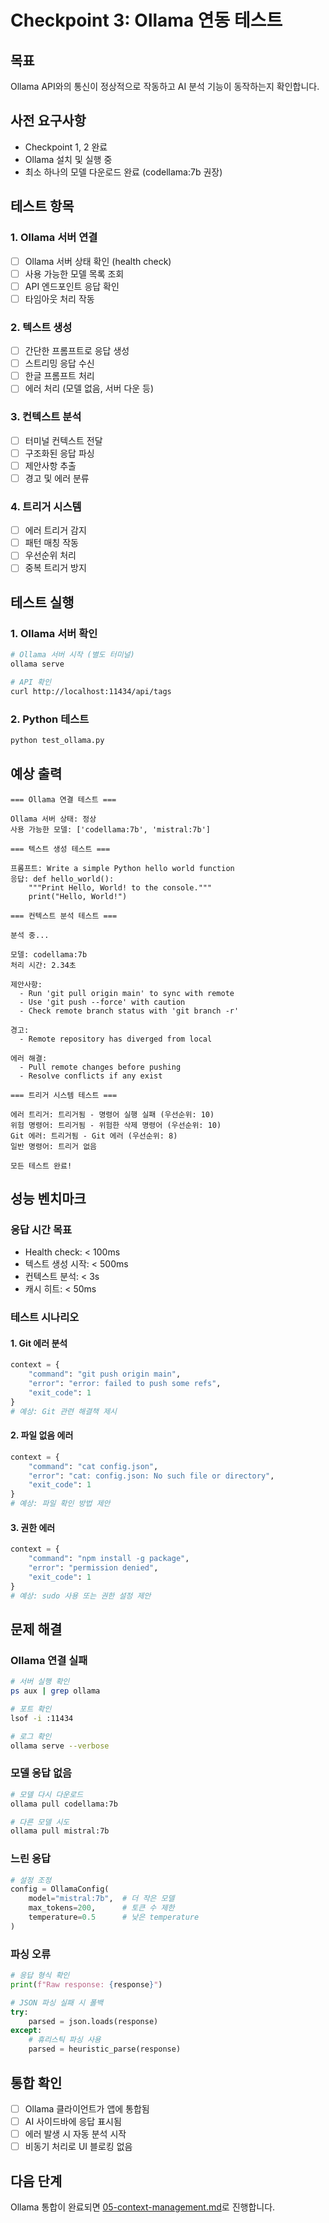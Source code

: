 # Checkpoint 3: Ollama 연동 테스트

## 목표
Ollama API와의 통신이 정상적으로 작동하고 AI 분석 기능이 동작하는지 확인합니다.

## 사전 요구사항
- Checkpoint 1, 2 완료
- Ollama 설치 및 실행 중
- 최소 하나의 모델 다운로드 완료 (codellama:7b 권장)

## 테스트 항목

### 1. Ollama 서버 연결
- [ ] Ollama 서버 상태 확인 (health check)
- [ ] 사용 가능한 모델 목록 조회
- [ ] API 엔드포인트 응답 확인
- [ ] 타임아웃 처리 작동

### 2. 텍스트 생성
- [ ] 간단한 프롬프트로 응답 생성
- [ ] 스트리밍 응답 수신
- [ ] 한글 프롬프트 처리
- [ ] 에러 처리 (모델 없음, 서버 다운 등)

### 3. 컨텍스트 분석
- [ ] 터미널 컨텍스트 전달
- [ ] 구조화된 응답 파싱
- [ ] 제안사항 추출
- [ ] 경고 및 에러 분류

### 4. 트리거 시스템
- [ ] 에러 트리거 감지
- [ ] 패턴 매칭 작동
- [ ] 우선순위 처리
- [ ] 중복 트리거 방지

## 테스트 실행

### 1. Ollama 서버 확인
```bash
# Ollama 서버 시작 (별도 터미널)
ollama serve

# API 확인
curl http://localhost:11434/api/tags
```

### 2. Python 테스트
```bash
python test_ollama.py
```

## 예상 출력

```
=== Ollama 연결 테스트 ===

Ollama 서버 상태: 정상
사용 가능한 모델: ['codellama:7b', 'mistral:7b']

=== 텍스트 생성 테스트 ===

프롬프트: Write a simple Python hello world function
응답: def hello_world():
    """Print Hello, World! to the console."""
    print("Hello, World!")

=== 컨텍스트 분석 테스트 ===

분석 중...

모델: codellama:7b
처리 시간: 2.34초

제안사항:
  - Run 'git pull origin main' to sync with remote
  - Use 'git push --force' with caution
  - Check remote branch status with 'git branch -r'

경고:
  - Remote repository has diverged from local

에러 해결:
  - Pull remote changes before pushing
  - Resolve conflicts if any exist

=== 트리거 시스템 테스트 ===

에러 트리거: 트리거됨 - 명령어 실행 실패 (우선순위: 10)
위험 명령어: 트리거됨 - 위험한 삭제 명령어 (우선순위: 10)
Git 에러: 트리거됨 - Git 에러 (우선순위: 8)
일반 명령어: 트리거 없음

모든 테스트 완료!
```

## 성능 벤치마크

### 응답 시간 목표
- Health check: < 100ms
- 텍스트 생성 시작: < 500ms
- 컨텍스트 분석: < 3s
- 캐시 히트: < 50ms

### 테스트 시나리오

#### 1. Git 에러 분석
```python
context = {
    "command": "git push origin main",
    "error": "error: failed to push some refs",
    "exit_code": 1
}
# 예상: Git 관련 해결책 제시
```

#### 2. 파일 없음 에러
```python
context = {
    "command": "cat config.json",
    "error": "cat: config.json: No such file or directory",
    "exit_code": 1
}
# 예상: 파일 확인 방법 제안
```

#### 3. 권한 에러
```python
context = {
    "command": "npm install -g package",
    "error": "permission denied",
    "exit_code": 1
}
# 예상: sudo 사용 또는 권한 설정 제안
```

## 문제 해결

### Ollama 연결 실패
```bash
# 서버 실행 확인
ps aux | grep ollama

# 포트 확인
lsof -i :11434

# 로그 확인
ollama serve --verbose
```

### 모델 응답 없음
```bash
# 모델 다시 다운로드
ollama pull codellama:7b

# 다른 모델 시도
ollama pull mistral:7b
```

### 느린 응답
```python
# 설정 조정
config = OllamaConfig(
    model="mistral:7b",  # 더 작은 모델
    max_tokens=200,      # 토큰 수 제한
    temperature=0.5      # 낮은 temperature
)
```

### 파싱 오류
```python
# 응답 형식 확인
print(f"Raw response: {response}")

# JSON 파싱 실패 시 폴백
try:
    parsed = json.loads(response)
except:
    # 휴리스틱 파싱 사용
    parsed = heuristic_parse(response)
```

## 통합 확인

- [ ] Ollama 클라이언트가 앱에 통합됨
- [ ] AI 사이드바에 응답 표시됨
- [ ] 에러 발생 시 자동 분석 시작
- [ ] 비동기 처리로 UI 블로킹 없음

## 다음 단계
Ollama 통합이 완료되면 [05-context-management.md](../05-context-management.md)로 진행합니다.
